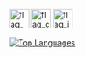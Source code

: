 <p float="left">
  <img src="https://github.com/rokaviie/rokaviie/blob/main/flag-of-nz.png" alt=flag_nz" width="35" />
  <img src="https://github.com/rokaviie/rokaviie/blob/main/flag-of-china.png" alt="flag_cn" width="35" />
  <img src="https://github.com/rokaviie/rokaviie/blob/main/flag-of-iran.png" alt="flag_ir" width="35" />
</p>

[![Top Languages](https://github-readme-stats.vercel.app/api/top-langs/?username=rokaviie&layout=compact&theme=synthwave)](https://github.com/rokaviie)
